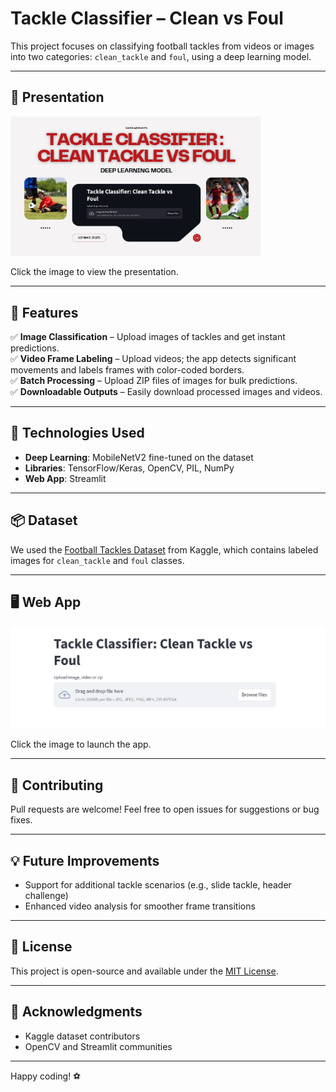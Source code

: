 # Tackle Classifier – Clean vs Foul

This project focuses on classifying football tackles from videos or images into two categories: `clean_tackle` and `foul`, using a deep learning model.

---

## 🚀 Presentation

<a href="https://www.canva.com/design/DAGmXyqPTvc/IWmIvySg9FaZgZq-jBD9sQ/view?utm_content=DAGmXyqPTvc&utm_campaign=designshare&utm_medium=link2&utm_source=uniquelinks&utmId=ha781bc27b7">
  <img src="./screenshots/presentation.png" alt="Screenshot" width="400"/>
</a>

Click the image to view the presentation.


---

## 🚀 Features

✅ **Image Classification** – Upload images of tackles and get instant predictions.  
✅ **Video Frame Labeling** – Upload videos; the app detects significant movements and labels frames with color-coded borders.  
✅ **Batch Processing** – Upload ZIP files of images for bulk predictions.  
✅ **Downloadable Outputs** – Easily download processed images and videos.

---

## 🔧 Technologies Used

- **Deep Learning**: MobileNetV2 fine-tuned on the dataset
- **Libraries**: TensorFlow/Keras, OpenCV, PIL, NumPy
- **Web App**: Streamlit

---

## 📦 Dataset

We used the [Football Tackles Dataset](https://www.kaggle.com/datasets/zaikali/football-tackles) from Kaggle, which contains labeled images for `clean_tackle` and `foul` classes.

---

## 🖥️ Web App

[![Screenshot](screenshots/web_app_overview.png)](https://tackle.streamlit.app/)

Click the image to launch the app.

---

## 🤝 Contributing

Pull requests are welcome! Feel free to open issues for suggestions or bug fixes.

---

## 💡 Future Improvements

- Support for additional tackle scenarios (e.g., slide tackle, header challenge)
- Enhanced video analysis for smoother frame transitions

---

## 📜 License

This project is open-source and available under the [MIT License](LICENSE).

---

## 🙏 Acknowledgments

- Kaggle dataset contributors
- OpenCV and Streamlit communities

---

Happy coding! ⚽
